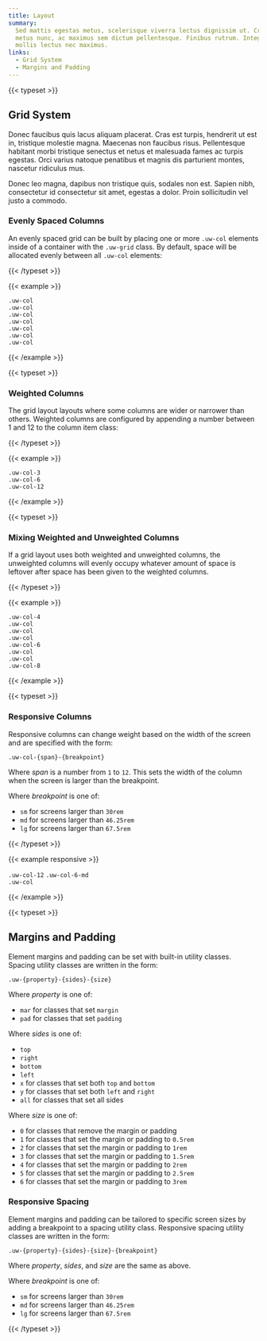 ```yaml
---
title: Layout
summary:
  Sed mattis egestas metus, scelerisque viverra lectus dignissim ut. Cras auctor
  metus nunc, ac maximus sem dictum pellentesque. Finibus rutrum. Integer cursus
  mollis lectus nec maximus.
links:
  - Grid System
  - Margins and Padding
---
```


{{< typeset >}}

## Grid System

Donec faucibus quis lacus aliquam placerat. Cras est turpis, hendrerit ut est
in, tristique molestie magna. Maecenas non faucibus risus. Pellentesque habitant
morbi tristique senectus et netus et malesuada fames ac turpis egestas. Orci
varius natoque penatibus et magnis dis parturient montes, nascetur ridiculus
mus.

Donec leo magna, dapibus non tristique quis, sodales non est. Sapien nibh,
consectetur id consectetur sit amet, egestas a dolor. Proin sollicitudin vel
justo a commodo.

### Evenly Spaced Columns

An evenly spaced grid can be built by placing one or more `.uw-col` elements
inside of a container with the `.uw-grid` class. By default, space will be
allocated evenly between all `.uw-col` elements:

{{< /typeset >}}

{{< example >}}

<div class="uw-grid">
  <div class="uw-col">
    <div class="inner"><code>.uw-col</code></div>
  </div>
</div>

<div class="uw-grid">
  <div class="uw-col">
    <div class="inner"><code>.uw-col</code></div>
  </div>
  <div class="uw-col">
    <div class="inner"><code>.uw-col</code></div>
  </div>
</div>

<div class="uw-grid">
  <div class="uw-col">
    <div class="inner"><code>.uw-col</code></div>
  </div>
  <div class="uw-col">
    <div class="inner"><code>.uw-col</code></div>
  </div>
  <div class="uw-col">
    <div class="inner"><code>.uw-col</code></div>
  </div>
  <div class="uw-col">
    <div class="inner"><code>.uw-col</code></div>
  </div>
</div>

{{< /example >}}

{{< typeset >}}

### Weighted Columns

The grid layout layouts where some columns are wider or narrower than others.
Weighted columns are configured by appending a number between 1 and 12 to the
column item class:

{{< /typeset >}}

{{< example >}}

<div class="uw-grid">
  <div class="uw-col-3">
    <div class="inner"><code>.uw-col-3</code></div>
  </div>
</div>

<div class="uw-grid">
  <div class="uw-col-6">
    <div class="inner"><code>.uw-col-6</code></div>
  </div>
</div>

<div class="uw-grid">
  <div class="uw-col-12">
    <div class="inner"><code>.uw-col-12</code></div>
  </div>
</div>

{{< /example >}}

{{< typeset >}}

### Mixing Weighted and Unweighted Columns

If a grid layout uses both weighted and unweighted columns, the unweighted
columns will evenly occupy whatever amount of space is leftover after space has
been given to the weighted columns.

{{< /typeset >}}

{{< example >}}

<div class="uw-grid">
  <div class="uw-col-4">
    <div class="inner"><code>.uw-col-4</code></div>
  </div>
  <div class="uw-col">
    <div class="inner"><code>.uw-col</code></div>
  </div>
  <div class="uw-col">
    <div class="inner"><code>.uw-col</code></div>
  </div>
</div>

<div class="uw-grid">
  <div class="uw-col">
    <div class="inner"><code>.uw-col</code></div>
  </div>
  <div class="uw-col-6">
    <div class="inner"><code>.uw-col-6</code></div>
  </div>
  <div class="uw-col">
    <div class="inner"><code>.uw-col</code></div>
  </div>
</div>

<div class="uw-grid">
  <div class="uw-col">
    <div class="inner"><code>.uw-col</code></div>
  </div>
  <div class="uw-col-8">
    <div class="inner"><code>.uw-col-8</code></div>
  </div>
</div>

{{< /example >}}

{{< typeset >}}

### Responsive Columns

Responsive columns can change weight based on the width of the screen and are
specified with the form:

`.uw-col-{span}-{breakpoint}`

Where _span_ is a number from `1` to `12`. This sets the width of the column
when the screen is larger than the breakpoint.

Where _breakpoint_ is one of:

- `sm` for screens larger than `30rem`
- `md` for screens larger than `46.25rem`
- `lg` for screens larger than `67.5rem`

{{< /typeset >}}

{{< example responsive >}}

<div class="uw-grid">
  <div class="uw-col-12 uw-col-6-md">
    <div class="inner">
      <span>
        <code>.uw-col-12</code>
        <code>.uw-col-6-md</code>
      </span>
    </div>
  </div>
  <div class="uw-col">
    <div class="inner">
      <code>.uw-col</code>
    </div>
  </div>
</div>

{{< /example >}}

{{< typeset >}}

## Margins and Padding

Element margins and padding can be set with built-in utility classes. Spacing
utility classes are written in the form:

`.uw-{property}-{sides}-{size}`

Where _property_ is one of:

- `mar` for classes that set `margin`
- `pad` for classes that set `padding`

Where _sides_ is one of:

- `top`
- `right`
- `bottom`
- `left`
- `x` for classes that set both `top` and `bottom`
- `y` for classes that set both `left` and `right`
- `all` for classes that set all sides

Where _size_ is one of:

- `0` for classes that remove the margin or padding
- `1` for classes that set the margin or padding to `0.5rem`
- `2` for classes that set the margin or padding to `1rem`
- `3` for classes that set the margin or padding to `1.5rem`
- `4` for classes that set the margin or padding to `2rem`
- `5` for classes that set the margin or padding to `2.5rem`
- `6` for classes that set the margin or padding to `3rem`

### Responsive Spacing

Element margins and padding can be tailored to specific screen sizes by adding a
breakpoint to a spacing utility class. Responsive spacing utility classes are
written in the form:

`.uw-{property}-{sides}-{size}-{breakpoint}`

Where _property_, _sides_, and _size_ are the same as above.

Where _breakpoint_ is one of:

- `sm` for screens larger than `30rem`
- `md` for screens larger than `46.25rem`
- `lg` for screens larger than `67.5rem`

{{< /typeset >}}
